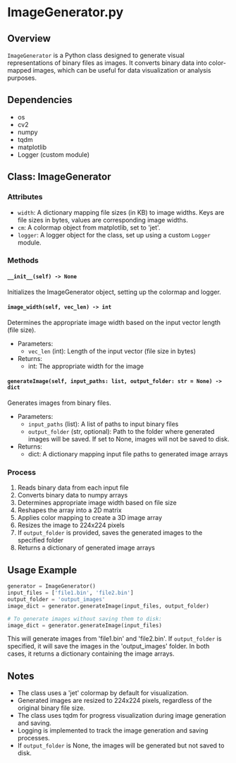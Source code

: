 # ImageGenerator.py

## Overview

`ImageGenerator` is a Python class designed to generate visual representations of binary files as images. It converts binary data into color-mapped images, which can be useful for data visualization or analysis purposes.

## Dependencies

- os
- cv2
- numpy
- tqdm
- matplotlib
- Logger (custom module)

## Class: ImageGenerator

### Attributes

- `width`: A dictionary mapping file sizes (in KB) to image widths. Keys are file sizes in bytes, values are corresponding image widths.
- `cm`: A colormap object from matplotlib, set to 'jet'.
- `logger`: A logger object for the class, set up using a custom `Logger` module.

### Methods

#### `__init__(self) -> None`

Initializes the ImageGenerator object, setting up the colormap and logger.

#### `image_width(self, vec_len) -> int`

Determines the appropriate image width based on the input vector length (file size).

- Parameters:
  - `vec_len` (int): Length of the input vector (file size in bytes)
- Returns:
  - int: The appropriate width for the image

#### `generateImage(self, input_paths: list, output_folder: str = None) -> dict`

Generates images from binary files.

- Parameters:
  - `input_paths` (list): A list of paths to input binary files
  - `output_folder` (str, optional): Path to the folder where generated images will be saved. If set to None, images will not be saved to disk.
- Returns:
  - dict: A dictionary mapping input file paths to generated image arrays

### Process

1. Reads binary data from each input file
2. Converts binary data to numpy arrays
3. Determines appropriate image width based on file size
4. Reshapes the array into a 2D matrix
5. Applies color mapping to create a 3D image array
6. Resizes the image to 224x224 pixels
7. If `output_folder` is provided, saves the generated images to the specified folder
8. Returns a dictionary of generated image arrays

## Usage Example

```python
generator = ImageGenerator()
input_files = ['file1.bin', 'file2.bin']
output_folder = 'output_images'
image_dict = generator.generateImage(input_files, output_folder)

# To generate images without saving them to disk:
image_dict = generator.generateImage(input_files)
```

This will generate images from 'file1.bin' and 'file2.bin'. If `output_folder` is specified, it will save the images in the 'output_images' folder. In both cases, it returns a dictionary containing the image arrays.

## Notes

- The class uses a 'jet' colormap by default for visualization.
- Generated images are resized to 224x224 pixels, regardless of the original binary file size.
- The class uses tqdm for progress visualization during image generation and saving.
- Logging is implemented to track the image generation and saving processes.
- If `output_folder` is None, the images will be generated but not saved to disk.
